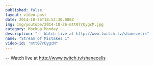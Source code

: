 ```yaml
---
published: false
layout: video-post
date: 2014-10-26T18:53:30.000Z
img: img/youtube/2014-10-26-mtt07rUygcM.jpg
category: Mockup Monday
description: "-- Watch live at http://www.twitch.tv/shanecelis"
name: "Stream of Mistakes 1"
video-id: "mtt07rUygcM"
---
```

-- Watch live at http://www.twitch.tv/shanecelis
